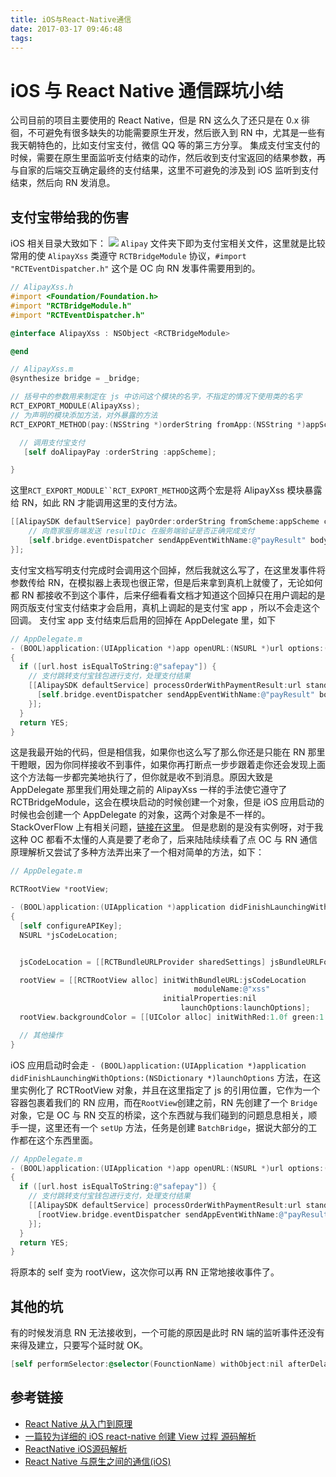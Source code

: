 ```yaml
---
title: iOS与React-Native通信
date: 2017-03-17 09:46:48
tags:
---
```

# iOS 与 React Native 通信踩坑小结
公司目前的项目主要使用的 React Native，但是 RN 这么久了还只是在 0.x 徘徊，不可避免有很多缺失的功能需要原生开发，然后嵌入到 RN 中，尤其是一些有我天朝特色的，比如支付宝支付，微信 QQ 等的第三方分享。
集成支付宝支付的时候，需要在原生里面监听支付结束的动作，然后收到支付宝返回的结果参数，再与自家的后端交互确定最终的支付结果，这里不可避免的涉及到 iOS 监听到支付结束，然后向 RN 发消息。

<!--more-->

## 支付宝带给我的伤害
iOS 相关目录大致如下：
![](https://ww2.sinaimg.cn/large/006tNbRwly1fdpn3d7nuej30770fsmx7.jpg)
`Alipay` 文件夹下即为支付宝相关文件，这里就是比较常用的使 `AlipayXss` 类遵守 `RCTBridgeModule` 协议，`#import "RCTEventDispatcher.h"` 这个是 OC 向 RN 发事件需要用到的。
```Objective-C
// AlipayXss.h
#import <Foundation/Foundation.h>
#import "RCTBridgeModule.h"
#import "RCTEventDispatcher.h"

@interface AlipayXss : NSObject <RCTBridgeModule>

@end
```
```Objective-C
// AlipayXss.m
@synthesize bridge = _bridge;

// 括号中的参数用来制定在 js 中访问这个模块的名字，不指定的情况下使用类的名字
RCT_EXPORT_MODULE(AlipayXss);
// 为声明的模块添加方法，对外暴露的方法
RCT_EXPORT_METHOD(pay:(NSString *)orderString fromApp:(NSString *)appScheme) {

  // 调用支付宝支付
   [self doAlipayPay :orderString :appScheme];

}
```
这里`RCT_EXPORT_MODULE``RCT_EXPORT_METHOD`这两个宏是将 AlipayXss 模块暴露给 RN，如此 RN 才能调用这里的支付方法。
```Objective-C
[[AlipaySDK defaultService] payOrder:orderString fromScheme:appScheme callback:^(NSDictionary *resultDic) {
    // 向商家服务端发送 resultDic 在服务端验证是否正确完成支付
    [self.bridge.eventDispatcher sendAppEventWithName:@"payResult" body:resultDic];
}];
```
支付宝文档写明支付完成时会调用这个回掉，然后我就这么写了，在这里发事件将参数传给 RN，在模拟器上表现也很正常，但是后来拿到真机上就傻了，无论如何都 RN 都接收不到这个事件，后来仔细看看文档才知道这个回掉只在用户调起的是网页版支付宝支付结束才会启用，真机上调起的是支付宝 app ，所以不会走这个回调。
支付宝 app 支付结束后启用的回掉在 AppDelegate 里，如下
```Objective-C
// AppDelegate.m
- (BOOL)application:(UIApplication *)app openURL:(NSURL *)url options:(NSDictionary<NSString*, id> *)options
{
  if ([url.host isEqualToString:@"safepay"]) {
    // 支付跳转支付宝钱包进行支付，处理支付结果
    [[AlipaySDK defaultService] processOrderWithPaymentResult:url standbyCallback:^(NSDictionary *resultDic) {
      [self.bridge.eventDispatcher sendAppEventWithName:@"payResult" body:resultDic];
    }];
  }
  return YES;
}
```
这是我最开始的代码，但是相信我，如果你也这么写了那么你还是只能在 RN 那里干瞪眼，因为你同样接收不到事件，如果你再打断点一步步跟着走你还会发现上面这个方法每一步都完美地执行了，但你就是收不到消息。原因大致是AppDelegate 那里我们用处理之前的 AlipayXss 一样的手法使它遵守了 RCTBridgeModule，这会在模块启动的时候创建一个对象，但是 iOS 应用启动的时候也会创建一个 AppDelegate 的对象，这两个对象是不一样的。
StackOverFlow 上有相关问题，[链接在这里](http://stackoverflow.com/questions/35192324/react-native-sending-events-from-native-to-javascript-in-appdelegate-ios)。
但是悲剧的是没有实例呀，对于我这种 OC 都看不太懂的人真是要了老命了，后来陆陆续续看了点 OC 与 RN 通信原理解析又尝试了多种方法弄出来了一个相对简单的方法，如下：
```Objective-C
// AppDelegate.m

RCTRootView *rootView;

- (BOOL)application:(UIApplication *)application didFinishLaunchingWithOptions:(NSDictionary *)launchOptions
{
  [self configureAPIKey];
  NSURL *jsCodeLocation;


  jsCodeLocation = [[RCTBundleURLProvider sharedSettings] jsBundleURLForBundleRoot:@"index.ios" fallbackResource:nil];

  rootView = [[RCTRootView alloc] initWithBundleURL:jsCodeLocation
                                         moduleName:@"xss"
                                  initialProperties:nil
                                      launchOptions:launchOptions];
  rootView.backgroundColor = [[UIColor alloc] initWithRed:1.0f green:1.0f blue:1.0f alpha:1];

  // 其他操作
}
```
iOS 应用启动时会走 `- (BOOL)application:(UIApplication *)application didFinishLaunchingWithOptions:(NSDictionary *)launchOptions` 方法，在这里实例化了 RCTRootView 对象，并且在这里指定了 js 的引用位置，它作为一个容器包裹着我们的 RN 应用，而在`RootView`创建之前，RN 先创建了一个 `Bridge` 对象，它是 OC 与 RN 交互的桥梁，这个东西就与我们碰到的问题息息相关，顺手一提，这里还有一个 `setUp` 方法，任务是创建 `BatchBridge`，据说大部分的工作都在这个东西里面。
```Objective-C
// AppDelegate.m
- (BOOL)application:(UIApplication *)app openURL:(NSURL *)url options:(NSDictionary<NSString*, id> *)options
{
  if ([url.host isEqualToString:@"safepay"]) {
    // 支付跳转支付宝钱包进行支付，处理支付结果
    [[AlipaySDK defaultService] processOrderWithPaymentResult:url standbyCallback:^(NSDictionary *resultDic) {
      [rootView.bridge.eventDispatcher sendAppEventWithName:@"payResult" body:resultDic];
    }];
  }
  return YES;
}
```
将原本的 self 变为 rootView，这次你可以再 RN 正常地接收事件了。

## 其他的坑
有的时候发消息 RN 无法接收到，一个可能的原因是此时 RN 端的监听事件还没有来得及建立，只要写个延时就 OK。
```Objective-C
[self performSelector:@selector(FounctionName) withObject:nil afterDelay:1.0f];
```

## 参考链接
- [React Native 从入门到原理](http://www.jianshu.com/p/978c4bd3a759)
- [一篇较为详细的 iOS react-native 创建 View 过程 源码解析](http://www.jianshu.com/p/c2a458555de9)
- [ReactNative iOS源码解析](http://awhisper.github.io/2016/06/24/ReactNative%E6%B5%81%E7%A8%8B%E6%BA%90%E7%A0%81%E5%88%86%E6%9E%90/)
- [React Native 与原生之间的通信(iOS)](http://www.jianshu.com/p/9d7dbf17daa5#)